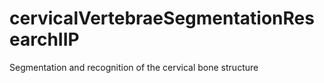# cervicalVertebraeSegmentationResearchIIP
Segmentation and recognition of the cervical bone structure
